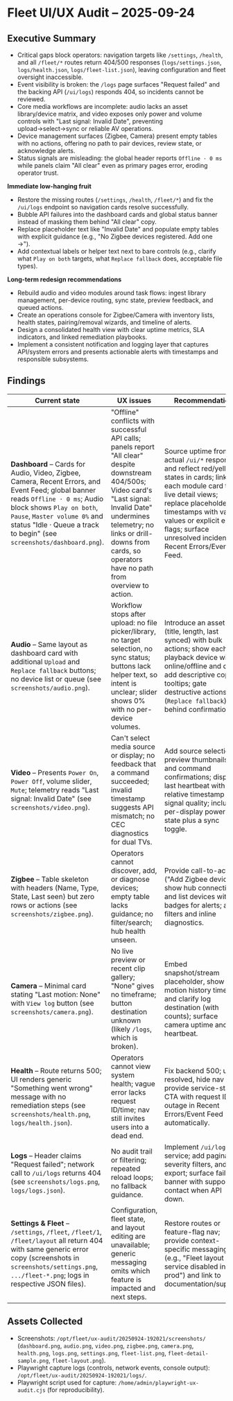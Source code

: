 # Fleet UI/UX Audit – 2025-09-24

## Executive Summary

- Critical gaps block operators: navigation targets like `/settings`, `/health`, and all `/fleet/*` routes return 404/500 responses (`logs/settings.json`, `logs/health.json`, `logs/fleet-list.json`), leaving configuration and fleet oversight inaccessible.
- Event visibility is broken: the `/logs` page surfaces "Request failed" and the backing API (`/ui/logs`) responds 404, so incidents cannot be reviewed.
- Core media workflows are incomplete: audio lacks an asset library/device matrix, and video exposes only power and volume controls with "Last signal: Invalid Date", preventing upload→select→sync or reliable AV operations.
- Device management surfaces (Zigbee, Camera) present empty tables with no actions, offering no path to pair devices, review state, or acknowledge alerts.
- Status signals are misleading: the global header reports `Offline · 0 ms` while panels claim "All clear" even as primary pages error, eroding operator trust.

**Immediate low-hanging fruit**

- Restore the missing routes (`/settings`, `/health`, `/fleet/*`) and fix the `/ui/logs` endpoint so navigation cards resolve successfully.
- Bubble API failures into the dashboard cards and global status banner instead of masking them behind "All clear" copy.
- Replace placeholder text like "Invalid Date" and populate empty tables with explicit guidance (e.g., "No Zigbee devices registered. Add one →").
- Add contextual labels or helper text next to bare controls (e.g., clarify what `Play on both` targets, what `Replace fallback` does, acceptable file types).

**Long-term redesign recommendations**

- Rebuild audio and video modules around task flows: ingest library management, per-device routing, sync state, preview feedback, and queued actions.
- Create an operations console for Zigbee/Camera with inventory lists, health states, pairing/removal wizards, and timeline of alerts.
- Design a consolidated health view with clear uptime metrics, SLA indicators, and linked remediation playbooks.
- Implement a consistent notification and logging layer that captures API/system errors and presents actionable alerts with timestamps and responsible subsystems.

## Findings

| Current state                                                                                                                                                                                                                                                            | UX issues                                                                                                                                                                                                                                                   | Recommendation                                                                                                                                                                                                                                                      |
| ------------------------------------------------------------------------------------------------------------------------------------------------------------------------------------------------------------------------------------------------------------------------ | ----------------------------------------------------------------------------------------------------------------------------------------------------------------------------------------------------------------------------------------------------------- | ------------------------------------------------------------------------------------------------------------------------------------------------------------------------------------------------------------------------------------------------------------------- |
| **Dashboard** – Cards for Audio, Video, Zigbee, Camera, Recent Errors, and Event Feed; global banner reads `Offline · 0 ms`; Audio block shows `Play on both`, `Pause`, `Master volume 0%` and status "Idle · Queue a track to begin" (see `screenshots/dashboard.png`). | "Offline" conflicts with successful API calls; panels report "All clear" despite downstream 404/500s; Video card's "Last signal: Invalid Date" undermines telemetry; no links or drill-downs from cards, so operators have no path from overview to action. | Source uptime from actual `/ui/*` responses and reflect red/yellow states in cards; link each module card to live detail views; replace placeholder timestamps with valid values or explicit error flags; surface unresolved incidents in Recent Errors/Event Feed. |
| **Audio** – Same layout as dashboard card with additional `Upload` and `Replace fallback` buttons; no device list or queue (see `screenshots/audio.png`).                                                                                                                | Workflow stops after upload: no file picker/library, no target selection, no sync status; buttons lack helper text, so intent is unclear; slider shows 0% with no per-device volumes.                                                                       | Introduce an asset table (title, length, last synced) with bulk actions; show each playback device with online/offline and drift; add descriptive copy or tooltips; gate destructive actions (`Replace fallback`) behind confirmation.                              |
| **Video** – Presents `Power On`, `Power Off`, volume slider, `Mute`; telemetry reads "Last signal: Invalid Date" (see `screenshots/video.png`).                                                                                                                          | Can't select media source or display; no feedback that a command succeeded; invalid timestamp suggests API mismatch; no CEC diagnostics for dual TVs.                                                                                                       | Add source selection, preview thumbnails, and command confirmations; display last heartbeat with relative timestamp and signal quality; include per-display power state plus a sync toggle.                                                                         |
| **Zigbee** – Table skeleton with headers (Name, Type, State, Last seen) but zero rows or actions (see `screenshots/zigbee.png`).                                                                                                                                         | Operators cannot discover, add, or diagnose devices; empty table lacks guidance; no filter/search; hub health unseen.                                                                                                                                       | Provide call-to-action ("Add Zigbee device"), show hub connectivity, and list devices with badges for alerts; add filters and inline diagnostics.                                                                                                                   |
| **Camera** – Minimal card stating "Last motion: None" with `View log` button (see `screenshots/camera.png`).                                                                                                                                                             | No live preview or recent clip gallery; "None" gives no timeframe; button destination unknown (likely `/logs`, which is broken).                                                                                                                            | Embed snapshot/stream placeholder, show motion history timeline, and clarify log destination (with counts); surface camera uptime and last heartbeat.                                                                                                               |
| **Health** – Route returns 500; UI renders generic "Something went wrong" message with no remediation steps (see `screenshots/health.png`, `logs/health.json`).                                                                                                          | Operators cannot view system health; vague error lacks request ID/time; nav still invites users into a dead end.                                                                                                                                            | Fix backend 500; until resolved, hide nav or provide service-status CTA with request ID; log outage in Recent Errors/Event Feed automatically.                                                                                                                      |
| **Logs** – Header claims "Request failed"; network call to `/ui/logs` returns 404 (see `screenshots/logs.png`, `logs/logs.json`).                                                                                                                                        | No audit trail or filtering; repeated reload loops; no fallback guidance.                                                                                                                                                                                   | Implement `/ui/logs` service; add pagination, severity filters, and export; surface failure banner with support contact when API down.                                                                                                                              |
| **Settings & Fleet** – `/settings`, `/fleet`, `/fleet/1`, `/fleet/layout` all return 404 with same generic error copy (screenshots in `screenshots/settings.png`, `.../fleet-*.png`; logs in respective JSON files).                                                     | Configuration, fleet state, and layout editing are unavailable; generic messaging omits which feature is impacted and next steps.                                                                                                                           | Restore routes or feature-flag nav; provide context-specific messaging (e.g., "Fleet layout service disabled in prod") and link to documentation/support.                                                                                                           |

## Assets Collected

- Screenshots: `/opt/fleet/ux-audit/20250924-192021/screenshots/` (`dashboard.png`, `audio.png`, `video.png`, `zigbee.png`, `camera.png`, `health.png`, `logs.png`, `settings.png`, `fleet-list.png`, `fleet-detail-sample.png`, `fleet-layout.png`).
- Playwright capture logs (controls, network events, console output): `/opt/fleet/ux-audit/20250924-192021/logs/`.
- Playwright script used for capture: `/home/admin/playwright-ux-audit.cjs` (for reproducibility).
